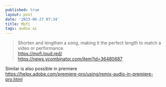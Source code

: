 ```yaml
---
published: true
layout: post
date: '2023-06-27 07:34'
title: Mofi
tags: audio ai 
---
```

> Shorten and lengthen a song, making it the perfect length to match a video or performance.  
<https://mofi.loud.red/>  
<https://news.ycombinator.com/item?id=36480687>

Similar is also possible in premiere  
<https://helpx.adobe.com/premiere-pro/using/remix-audio-in-premiere-pro.html>
